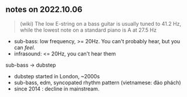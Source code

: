 ## notes on 2022.10.06

> (wiki) The low E-string on a bass guitar is usually tuned to 41.2 Hz, while the lowest note on a standard piano is A at 27.5 Hz

* sub-bass: low frequency, >= 20Hz. You can't probably hear, but you can *feel*.
* infrasound: <= 20Hz, you can't hear them

sub-bass -> dubstep

* dubstep started in London, ~2000s
* sub-bass, edm, syncopated rhythm pattern (vietnamese: đảo phách)
* since 2014 : decline in mainstream.
